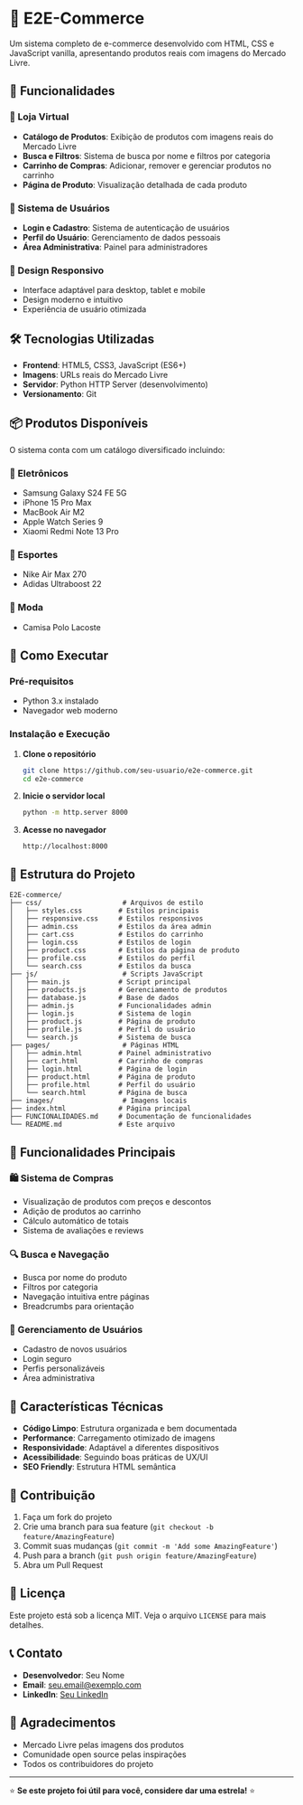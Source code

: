 # 🛒 E2E-Commerce

Um sistema completo de e-commerce desenvolvido com HTML, CSS e JavaScript vanilla, apresentando produtos reais com imagens do Mercado Livre.

## 🚀 Funcionalidades

### 🏪 Loja Virtual
- **Catálogo de Produtos**: Exibição de produtos com imagens reais do Mercado Livre
- **Busca e Filtros**: Sistema de busca por nome e filtros por categoria
- **Carrinho de Compras**: Adicionar, remover e gerenciar produtos no carrinho
- **Página de Produto**: Visualização detalhada de cada produto

### 👤 Sistema de Usuários
- **Login e Cadastro**: Sistema de autenticação de usuários
- **Perfil do Usuário**: Gerenciamento de dados pessoais
- **Área Administrativa**: Painel para administradores

### 📱 Design Responsivo
- Interface adaptável para desktop, tablet e mobile
- Design moderno e intuitivo
- Experiência de usuário otimizada

## 🛠️ Tecnologias Utilizadas

- **Frontend**: HTML5, CSS3, JavaScript (ES6+)
- **Imagens**: URLs reais do Mercado Livre
- **Servidor**: Python HTTP Server (desenvolvimento)
- **Versionamento**: Git

## 📦 Produtos Disponíveis

O sistema conta com um catálogo diversificado incluindo:

### 📱 Eletrônicos
- Samsung Galaxy S24 FE 5G
- iPhone 15 Pro Max
- MacBook Air M2
- Apple Watch Series 9
- Xiaomi Redmi Note 13 Pro

### 👟 Esportes
- Nike Air Max 270
- Adidas Ultraboost 22

### 👕 Moda
- Camisa Polo Lacoste

## 🚀 Como Executar

### Pré-requisitos
- Python 3.x instalado
- Navegador web moderno

### Instalação e Execução

1. **Clone o repositório**
   ```bash
   git clone https://github.com/seu-usuario/e2e-commerce.git
   cd e2e-commerce
   ```

2. **Inicie o servidor local**
   ```bash
   python -m http.server 8000
   ```

3. **Acesse no navegador**
   ```
   http://localhost:8000
   ```

## 📁 Estrutura do Projeto

```
E2E-commerce/
├── css/                    # Arquivos de estilo
│   ├── styles.css         # Estilos principais
│   ├── responsive.css     # Estilos responsivos
│   ├── admin.css          # Estilos da área admin
│   ├── cart.css           # Estilos do carrinho
│   ├── login.css          # Estilos de login
│   ├── product.css        # Estilos da página de produto
│   ├── profile.css        # Estilos do perfil
│   └── search.css         # Estilos da busca
├── js/                     # Scripts JavaScript
│   ├── main.js            # Script principal
│   ├── products.js        # Gerenciamento de produtos
│   ├── database.js        # Base de dados
│   ├── admin.js           # Funcionalidades admin
│   ├── login.js           # Sistema de login
│   ├── product.js         # Página de produto
│   ├── profile.js         # Perfil do usuário
│   └── search.js          # Sistema de busca
├── pages/                  # Páginas HTML
│   ├── admin.html         # Painel administrativo
│   ├── cart.html          # Carrinho de compras
│   ├── login.html         # Página de login
│   ├── product.html       # Página de produto
│   ├── profile.html       # Perfil do usuário
│   └── search.html        # Página de busca
├── images/                 # Imagens locais
├── index.html             # Página principal
├── FUNCIONALIDADES.md     # Documentação de funcionalidades
└── README.md              # Este arquivo
```

## 🎯 Funcionalidades Principais

### 🛍️ Sistema de Compras
- Visualização de produtos com preços e descontos
- Adição de produtos ao carrinho
- Cálculo automático de totais
- Sistema de avaliações e reviews

### 🔍 Busca e Navegação
- Busca por nome do produto
- Filtros por categoria
- Navegação intuitiva entre páginas
- Breadcrumbs para orientação

### 👥 Gerenciamento de Usuários
- Cadastro de novos usuários
- Login seguro
- Perfis personalizáveis
- Área administrativa

## 🌟 Características Técnicas

- **Código Limpo**: Estrutura organizada e bem documentada
- **Performance**: Carregamento otimizado de imagens
- **Responsividade**: Adaptável a diferentes dispositivos
- **Acessibilidade**: Seguindo boas práticas de UX/UI
- **SEO Friendly**: Estrutura HTML semântica

## 🤝 Contribuição

1. Faça um fork do projeto
2. Crie uma branch para sua feature (`git checkout -b feature/AmazingFeature`)
3. Commit suas mudanças (`git commit -m 'Add some AmazingFeature'`)
4. Push para a branch (`git push origin feature/AmazingFeature`)
5. Abra um Pull Request

## 📄 Licença

Este projeto está sob a licença MIT. Veja o arquivo `LICENSE` para mais detalhes.

## 📞 Contato

- **Desenvolvedor**: Seu Nome
- **Email**: seu.email@exemplo.com
- **LinkedIn**: [Seu LinkedIn](https://linkedin.com/in/seu-perfil)

## 🙏 Agradecimentos

- Mercado Livre pelas imagens dos produtos
- Comunidade open source pelas inspirações
- Todos os contribuidores do projeto

---

⭐ **Se este projeto foi útil para você, considere dar uma estrela!** ⭐